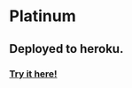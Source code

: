 # Platinum
## Deployed to heroku. 

### <a href='https://bingles.herokuapp.com/api-docs'>Try it here!</a>

